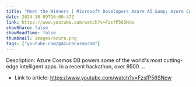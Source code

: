 ```yaml
---
title: "Meet the Winners | Microsoft Developers Azure AI &amp; Azure Cosmos DB Learning Hackathon  (captions)"
date: 2024-10-09T16:00:47Z
link: https://www.youtube.com/watch?v=FzsfP56SNcw
showShare: false
showReadTime: false
thumbnail: images/azure.png
tags: ["youtube.com/@AzureCosmosDB"]
---
```

Description: Azure Cosmos DB powers some of the world's most cutting-edge intelligent apps. In a recent hackathon, over 9500 ...

- Link to article: https://www.youtube.com/watch?v=FzsfP56SNcw